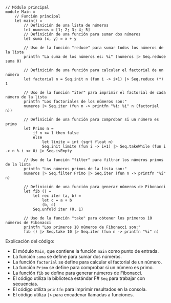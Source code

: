```f#
// Módulo principal
module Main =
    // Función principal
    let main() =
        // Definición de una lista de números
        let numeros = [1; 2; 3; 4; 5]
        // Definición de una función para sumar dos números
        let suma (x, y) = x + y

        // Uso de la función "reduce" para sumar todos los números de la lista
        printfn "La suma de los números es: %i" (numeros |> Seq.reduce suma 0)

        // Definición de una función para calcular el factorial de un número
        let factorial n = Seq.init n (fun i -> i+1) |> Seq.reduce (*) 1

        // Uso de la función "iter" para imprimir el factorial de cada número de la lista
        printfn "Los factoriales de los números son:"
        numeros |> Seq.iter (fun n -> printfn "%i: %i" n (factorial n))

        // Definición de una función para comprobar si un número es primo
        let Primo n =
            if n <= 1 then false
            else
                let limite = int (sqrt float n)
                Seq.init limite (fun i -> i+1) |> Seq.takeWhile (fun i -> n % i <> 0) |> Seq.isEmpty

        // Uso de la función "filter" para filtrar los números primos de la lista
        printfn "Los números primos de la lista son:"
        numeros |> Seq.filter Primo |> Seq.iter (fun n -> printfn "%i" n)

        // Definición de una función para generar números de Fibonacci
        let fib () =
            let rec iter (a, b) =
                let c = a + b
                (b, c)
            Seq.unfold iter (0, 1)

        // Uso de la función "take" para obtener los primeros 10 números de Fibonacci
        printfn "Los primeros 10 números de Fibonacci son:"
        fib () |> Seq.take 10 |> Seq.iter (fun n -> printfn "%i" n)
```

Explicación del código:

* El módulo `Main`, que contiene la función `main` como punto de entrada.
* La función `suma` se define para sumar dos números.
* La función `factorial` se define para calcular el factorial de un número.
* La función `Primo` se define para comprobar si un número es primo.
* La función `fib` se define para generar números de Fibonacci.
* El código utiliza la biblioteca estándar F# `Seq` para trabajar con secuencias.
* El código utiliza `printfn` para imprimir resultados en la consola.
* El código utiliza `|>` para encadenar llamadas a funciones.